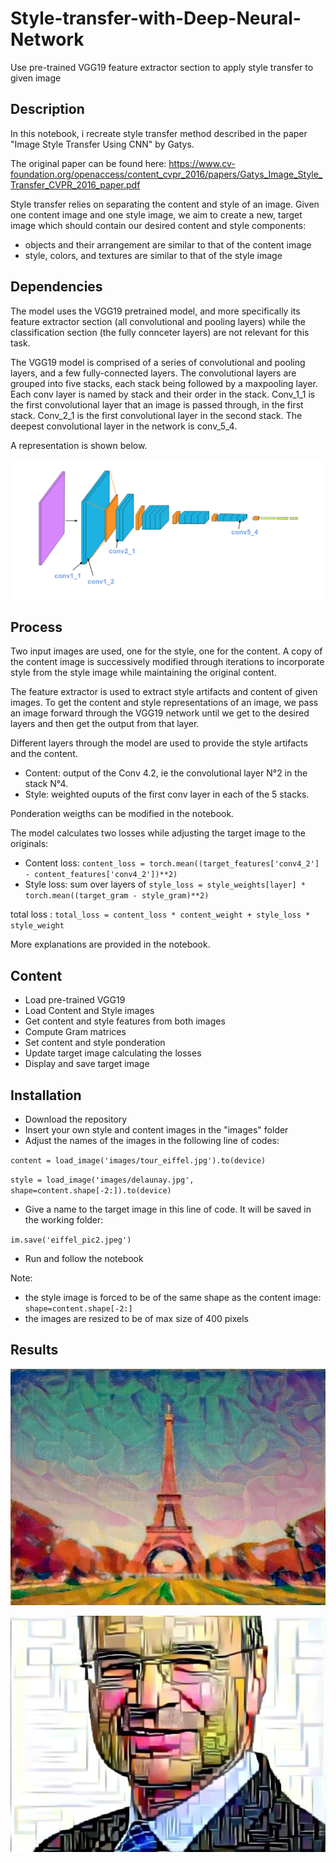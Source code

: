 # Style-transfer-with-Deep-Neural-Network
Use pre-trained VGG19 feature extractor section to apply style transfer to given image

## Description
In this notebook, i recreate style transfer method described in the paper "Image Style Transfer Using CNN" by Gatys.

The original paper can be found here: https://www.cv-foundation.org/openaccess/content_cvpr_2016/papers/Gatys_Image_Style_Transfer_CVPR_2016_paper.pdf

Style transfer relies on separating the content and style of an image. Given one content image and one style image, we aim to create a new, target image which should contain our desired content and style components:
- objects and their arrangement are similar to that of the content image
- style, colors, and textures are similar to that of the style image

## Dependencies
The model uses the VGG19 pretrained model, and more specifically its feature extractor section (all convolutional and pooling layers) while the classification section (the fully connceter layers) are not relevant for this task.

The VGG19 model is comprised of a series of convolutional and pooling layers, and a few fully-connected layers. The convolutional layers are grouped into five stacks, each stack being followed by a maxpooling layer. Each conv layer is named by stack and their order in the stack. Conv_1_1 is the first convolutional layer that an image is passed through, in the first stack. Conv_2_1 is the first convolutional layer in the second stack. The deepest convolutional layer in the network is conv_5_4.

A representation is shown below.

![](/notebook_ims/vgg19_convlayers.png)

## Process
Two input images are used, one for the style, one for the content. A copy of the content image is successively modified through iterations to incorporate style from the style image while maintaining the original content.

The feature extractor is used to extract style artifacts and content of given images. To get the content and style representations of an image, we pass an image forward through the VGG19 network until we get to the desired layers and then get the output from that layer.

Different layers through the model are used to provide the style artifacts and the content.
- Content: output of the Conv 4.2, ie the convolutional layer N°2 in the stack N°4.
- Style: weighted ouputs of the first conv layer in each of the 5 stacks.

Ponderation weigths can be modified in the notebook.

The model calculates two losses while adjusting the target image to the originals:
- Content loss: `content_loss = torch.mean((target_features['conv4_2'] - content_features['conv4_2'])**2)`
- Style loss: sum over layers of `style_loss = style_weights[layer] * torch.mean((target_gram - style_gram)**2)`

total loss : `total_loss = content_loss * content_weight + style_loss * style_weight`

More explanations are provided in the notebook.

## Content
- Load pre-trained VGG19
- Load Content and Style images
- Get content and style features from both images
- Compute Gram matrices
- Set content and style ponderation
- Update target image calculating the losses
- Display and save target image


## Installation
- Download the repository
- Insert your own style and content images in the "images" folder
- Adjust the names of the images in the following line of codes:

`content = load_image('images/tour_eiffel.jpg').to(device)`

`style = load_image('images/delaunay.jpg', shape=content.shape[-2:]).to(device)`

- Give a name to the target image in this line of code. It will be saved in the working folder:

`im.save('eiffel_pic2.jpeg')`

- Run and follow the notebook

Note:
- the style image is forced to be of the same shape as the content image: `shape=content.shape[-2:]`
- the images are resized to be of max size of 400 pixels

## Results

![](/notebook_ims/eiffel_pic2.jpeg)

![](/notebook_ims/essec_pic.jpeg)
